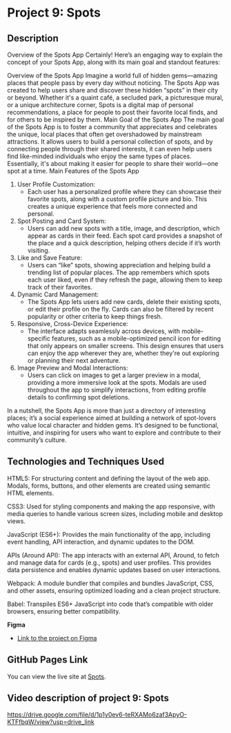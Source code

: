 # Project 9: Spots

## Description

Overview of the Spots App
Certainly! Here’s an engaging way to explain the concept of your Spots App, along with its main goal and standout features:

Overview of the Spots App
Imagine a world full of hidden gems—amazing places that people pass by every day without noticing. The Spots App was created to help users share and discover these hidden “spots” in their city or beyond. Whether it's a quaint café, a secluded park, a picturesque mural, or a unique architecture corner, Spots is a digital map of personal recommendations, a place for people to post their favorite local finds, and for others to be inspired by them.
Main Goal of the Spots App
The main goal of the Spots App is to foster a community that appreciates and celebrates the unique, local places that often get overshadowed by mainstream attractions. It allows users to build a personal collection of spots, and by connecting people through their shared interests, it can even help users find like-minded individuals who enjoy the same types of places. Essentially, it's about making it easier for people to share their world—one spot at a time.
Main Features of the Spots App

1. User Profile Customization:
   - Each user has a personalized profile where they can showcase their favorite spots, along with a custom profile picture and bio. This creates a unique experience that feels more connected and personal.
2. Spot Posting and Card System:
   - Users can add new spots with a title, image, and description, which appear as cards in their feed. Each spot card provides a snapshot of the place and a quick description, helping others decide if it’s worth visiting.
3. Like and Save Feature:
   - Users can “like” spots, showing appreciation and helping build a trending list of popular places. The app remembers which spots each user liked, even if they refresh the page, allowing them to keep track of their favorites.
4. Dynamic Card Management:
   - The Spots App lets users add new cards, delete their existing spots, or edit their profile on the fly. Cards can also be filtered by recent popularity or other criteria to keep things fresh.
5. Responsive, Cross-Device Experience:
   - The interface adapts seamlessly across devices, with mobile-specific features, such as a mobile-optimized pencil icon for editing that only appears on smaller screens. This design ensures that users can enjoy the app wherever they are, whether they're out exploring or planning their next adventure.
6. Image Preview and Modal Interactions:
   - Users can click on images to get a larger preview in a modal, providing a more immersive look at the spots. Modals are used throughout the app to simplify interactions, from editing profile details to confirming spot deletions.

In a nutshell, the Spots App is more than just a directory of interesting places; it’s a social experience aimed at building a network of spot-lovers who value local character and hidden gems. It’s designed to be functional, intuitive, and inspiring for users who want to explore and contribute to their community’s culture.

## Technologies and Techniques Used

HTML5: For structuring content and defining the layout of the web app. Modals, forms, buttons, and other elements are created using semantic HTML elements.

CSS3: Used for styling components and making the app responsive, with media queries to handle various screen sizes, including mobile and desktop views.

JavaScript (ES6+): Provides the main functionality of the app, including event handling, API interaction, and dynamic updates to the DOM.

APIs (Around API): The app interacts with an external API, Around, to fetch and manage data for cards (e.g., spots) and user profiles. This provides data persistence and enables dynamic updates based on user interactions.

Webpack: A module bundler that compiles and bundles JavaScript, CSS, and other assets, ensuring optimized loading and a clean project structure.

Babel: Transpiles ES6+ JavaScript into code that’s compatible with older browsers, ensuring better compatibility.

**Figma**

- [Link to the project on Figma](https://www.figma.com/design/mXGZ6wZ4QPKx5KjpHX9QCV/Sprint-9-Project%3A-Spots?node-id=2624-752&node-type=frame&t=P8xSDXkC5aKRkmiu-0)

## GitHub Pages Link

You can view the live site at [Spots](https://github.com/jonjon5997/se_project_spots/tree/project-9).

## Video description of project 9: Spots

https://drive.google.com/file/d/1p1y0ev6-teRXAMo6zaf3ApyO-KTFfbqW/view?usp=drive_link
